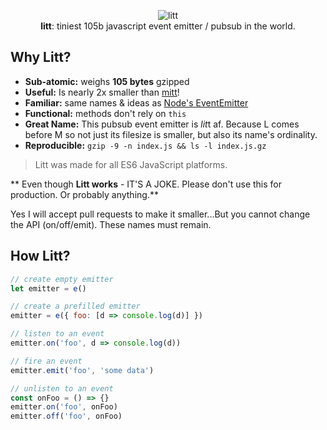 <p align="center">
  <img src="https://i.imgur.com/oMec7S1.gif"  alt="litt">
  <br>
  <b>litt</b>: tiniest 105b javascript event emitter / pubsub in the world.
  <br>
</p>


## Why Litt?

- **Sub-atomic:** weighs **105 bytes** gzipped
- **Useful:** Is nearly 2x smaller than [mitt](https://github.com/developit/mitt)!
- **Familiar:** same names & ideas as [Node's EventEmitter](https://nodejs.org/api/events.html#events_class_eventemitter)
- **Functional:** methods don't rely on `this`
- **Great Name:** This pubsub event emitter is *lit*t af. Because L comes before M so not just its filesize is smaller, but also its name's ordinality.
- **Reproducible:** ```gzip -9 -n index.js && ls -l index.js.gz```

> Litt was made for all ES6 JavaScript platforms.

** Even though __**Litt works**__ - IT'S A JOKE. Please don't use this for production. Or probably anything.**

Yes I will accept pull requests to make it smaller...But you cannot change the API (on/off/emit). These names must remain.

## How Litt?

```js
// create empty emitter
let emitter = e()

// create a prefilled emitter
emitter = e({ foo: [d => console.log(d)] })

// listen to an event
emitter.on('foo', d => console.log(d))

// fire an event
emitter.emit('foo', 'some data')

// unlisten to an event
const onFoo = () => {}
emitter.on('foo', onFoo)
emitter.off('foo', onFoo)
```